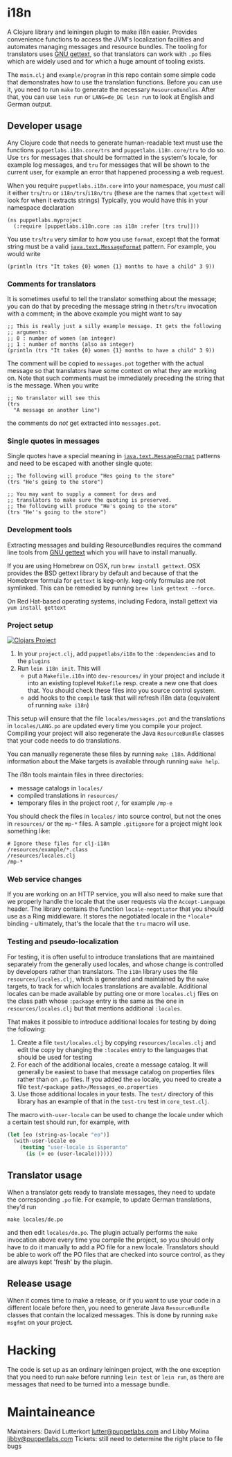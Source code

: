 # i18n

A Clojure library and leiningen plugin to make i18n easier. Provides
convenience functions to access the JVM's localization facilities and
automates managing messages and resource bundles. The tooling for
translators uses [GNU gettext](http://www.gnu.org/software/gettext/), so
that translators can work with `.po` files which are widely used and for
which a huge amount of tooling exists.

The `main.clj` and `example/program` in this repo contain some simple code
that demonstrates how to use the translation functions. Before you can use
it, you need to run `make` to generate the necessary
`ResourceBundles`. After that, you can use `lein run` or `LANG=de_DE lein
run` to look at English and German output.

## Developer usage

Any Clojure code that needs to generate human-readable text must use the
functions `puppetlabs.i18n.core/trs` and `puppetlabs.i18n.core/tru` to do
so. Use `trs` for messages that should be formatted in the system's locale,
for example log messages, and `tru` for messages that will be shown to the
current user, for example an error that happened processing a web request.

When you require `puppetlabs.i18n.core` into your namespace, you *must*
call it either `trs`/`tru` or `i18n/trs`/`i18n/tru` (these are the names
that `xgettext` will look for when it extracts strings) Typically, you
would have this in your namespace declaration

    (ns puppetlabs.myproject
      (:require [puppetlabs.i18n.core :as i18n :refer [trs tru]]))

You use `trs`/`tru` very similar to how you use `format`, except that the
format string must be a valid
[`java.text.MessageFormat`](https://docs.oracle.com/javase/8/docs/api/java/text/MessageFormat.html)
pattern. For example, you would write

    (println (trs "It takes {0} women {1} months to have a child" 3 9))

### Comments for translators

It is sometimes useful to tell the translator something about the message;
you can do that by preceding the message string in the`trs`/`tru`
invocation with a comment; in the above example you might want to say

    ;; This is really just a silly example message. It gets the following
    ;; arguments:
    ;; 0 : number of women (an integer)
    ;; 1 : number of months (also an integer)
    (println (trs "It takes {0} women {1} months to have a child" 3 9))

The comment will be copied to `messages.pot` together with the actual
message so that translators have some context on what they are working
on. Note that such comments must be immediately preceding the string that
is the message. When you write

    ;; No translator will see this
    (trs
      "A message on another line")

the comments do *not* get extracted into `messages.pot`.

### Single quotes in messages

Single quotes have a special meaning in
[`java.text.MessageFormat`](https://docs.oracle.com/javase/8/docs/api/java/text/MessageFormat.html)
patterns and need to be escaped with another single quote:

    ;; The following will produce "Hes going to the store"
    (trs "He's going to the store")

    ;; You may want to supply a comment for devs and
    ;; translators to make sure the quoting is preserved.
    ;; The following will produce "He's going to the store"
    (trs "He''s going to the store")

### Development tools

Extracting messages and building ResourceBundles requires the command line tools
from [GNU gettext](https://www.gnu.org/software/gettext/) which you will have to
install manually.

If you are using Homebrew on OSX, run `brew install gettext`. OSX provides the
BSD gettext library by default and because of that the Homebrew formula for
`gettext` is keg-only. keg-only formulas are not symlinked. This can be remedied
by running `brew link gettext --force`.

On Red Hat-based operating systems, including Fedora, install gettext via
`yum install gettext`

### Project setup

[![Clojars Project](https://img.shields.io/clojars/v/puppetlabs/i18n.svg)](https://clojars.org/puppetlabs/i18n)

1. In your `project.clj`, add `puppetlabs/i18n` to the `:dependencies` and to
   the `plugins`
1. Run `lein i18n init`. This will
   * put a `Makefile.i18n` into `dev-resources/` in your project and include it
     into an existing toplevel `Makefile` resp. create a new one that does that.
     You should check these files into you source control system.
   * add hooks to the `compile` task that will refresh i18n data (equivalent of
     running `make i18n`)

This setup will ensure that the file `locales/messages.pot` and the translations
in `locales/LANG.po` are updated every time you compile your project. Compiling
your project will also regenerate the Java `ResourceBundle` classes that your
code needs to do translations.

You can manually regenerate these files by running `make i18n`. Additional
information about the Make targets is available through running `make help`.

The i18n tools maintain files in three directories:
  * message catalogs in `locales/`
  * compiled translations in `resources/`
  * temporary files in the project root `/`, for example `/mp-e`

You should check the files in `locales/` into source control, but not the ones
 in `resources/` or the `mp-*` files. A sample `.gitignore` for a project might
 look something like:

 ```
 # Ignore these files for clj-i18n
 /resources/example/*.class
 /resources/locales.clj
 /mp-*
 ```

### Web service changes

If you are working on an HTTP service, you will also need to make sure that
we properly handle the locale that the user requests via the
`Accept-Language` header. The library contains the function
`locale-negotiator` that you should use as a Ring middleware. It stores the
negotiated locale in the `*locale*` binding - ultimately, that's the locale
that the `tru` macro will use.

### Testing and pseudo-localization

For testing, it is often useful to introduce translations that are
maintained separately from the generally used locales, and whose change is
controlled by developers rather than translators. The `i18n` library uses
the file `resources/locales.clj`, which is generated and maintained by the
`make` targets, to track for which locales translations are
available. Additional locales can be made available by putting one or more
`locales.clj` files on the class path whose `:package` entry is the same as
the one in `resources/locales.clj` but that mentions additional
`:locales`.

That makes it possible to introduce additional locales for testing by doing
the following:

1. Create a file `test/locales.clj` by copying `resources/locales.clj` and
   edit the copy by changing the `:locales` entry to the languages that
   should be used for testing
1. For each of the additional locales, create a message catalog. It will
   generally be easiest to base that message catalog on properties files
   rather than on `.po` files. If you added the `eo` locale, you need to
   create a file `test/<package path>/Messages_eo.properties`
1. Use those additional locales in your tests. The `test/` directory of
   this library has an example of that in the `test-tru` test in
   `core_test.clj`.

The macro `with-user-locale` can be used to change the locale under which a
certain test should run, for example, with

```clojure
(let [eo (string-as-locale "eo")]
  (with-user-locale eo
    (testing "user-locale is Esperanto"
      (is (= eo (user-locale))))))
```

## Translator usage

When a translator gets ready to translate messages, they need to update the
corresponding `.po` file. For example, to update German translations,
they'd run

    make locales/de.po

and then edit `locales/de.po`. The plugin actually performs the `make`
invocation above every time you compile the project, so you should only
have to do it manually to add a PO file for a new locale. Translators
should be able to work off the PO files that are checked into source
control, as they are always kept 'fresh' by the plugin.

## Release usage

When it comes time to make a release, or if you want to use your code in a
different locale before then, you need to generate Java `ResourceBundle`
classes that contain the localized messages. This is done by running `make
msgfmt` on your project.

# Hacking

The code is set up as an ordinary leiningen project, with the one exception
that you need to run `make` before running `lein test` or `lein run`, as
there are messages that need to be turned into a message bundle.

# Maintaineance

Maintainers: David Lutterkort <lutter@puppetlabs.com> and Libby Molina <libby@puppetlabs.com>
Tickets: still need to determine the right place to file bugs
